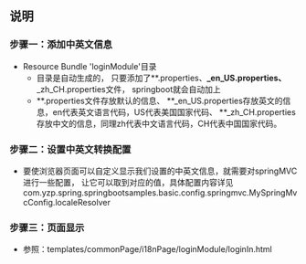 ## 说明
### 步骤一：添加中英文信息
- Resource Bundle 'loginModule'目录
    - 目录是自动生成的，
    只要添加了**.properties、**_en_US.properties、**_zh_CH.properties文件，
    springboot就会自动加上
    - **.properties文件存放默认的信息、
     **_en_US.properties存放英文的信息，en代表英文语言代码，US代表美国国家代码、
     **_zh_CH.properties存放中文的信息，同理zh代表中文语言代码，CH代表中国国家代码。
### 步骤二：设置中英文转换配置
- 要使浏览器页面可以自定义显示我们设置的中英文信息，就需要对springMVC进行一些配置，
  让它可以取到对应的值，具体配置内容详见 com.yzp.spring.springbootsamples.basic.config.springmvc.MySpringMvcConfig.localeResolver
### 步骤三：页面显示
- 参照：templates/commonPage/i18nPage/loginModule/loginIn.html